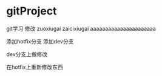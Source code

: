 # gitProject
git学习
修改
zuoxiugai
zaicixiugai
aaaaaaaaaaaaaaaaaaaaaa

添加hotfix分支
添加dev分支

dev分支上做修改

在hotfix上重新修改东西
